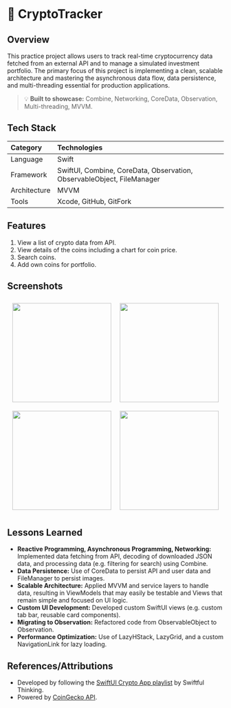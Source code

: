 # 📱 CryptoTracker

## Overview
This practice project allows users to track real-time cryptocurrency data fetched from an external API and to manage a simulated investment portfolio. The primary focus of this project is implementing a clean, scalable architecture and mastering the asynchronous data flow, data persistence, and multi-threading essential for production applications.

> 💡 **Built to showcase:** Combine, Networking, CoreData, Observation, Multi-threading, MVVM.

## Tech Stack

| Category | Technologies |
|:---|:---|
| Language | Swift |
| Framework | SwiftUI, Combine, CoreData, Observation, ObservableObject, FileManager |
| Architecture | MVVM |
| Tools | Xcode, GitHub, GitFork |

## Features

1. View a list of crypto data from API.
2. View details of the coins including a chart for coin price.
3. Search coins.
4. Add own coins for portfolio.

## Screenshots

<div align="left" style="display: flex; flex-wrap: wrap; justify-content: center;">
  <img src="https://github.com/user-attachments/assets/f7a839b5-5463-42b4-a015-6b775b93651f" width="230" style="margin: 10px;" />
  <img src="https://github.com/user-attachments/assets/4cff5a51-5cbb-492f-b592-f23844fa30df" width="230" style="margin: 10px;" />
  <img src="https://github.com/user-attachments/assets/cfc9ea14-83d3-471b-8217-19c0badf65b0" width="230" style="margin: 10px;" />
  <img src="https://github.com/user-attachments/assets/2249bdec-7812-4475-b163-fb1741e4ce9d" width="230" style="margin: 10px;" />
</div>

## Lessons Learned

* **Reactive Programming, Asynchronous Programming, Networking:** Implemented data fetching from API, decoding of downloaded JSON data, and processing data (e.g. filtering for search) using Combine.
* **Data Persistence:** Use of CoreData to persist API and user data and FileManager to persist images.
* **Scalable Architecture:** Applied MVVM and service layers to handle data, resulting in ViewModels that may easily be testable and Views that remain simple and focused on UI logic.
* **Custom UI Development:** Developed custom SwiftUI views (e.g. custom tab bar, reusable card components).
* **Migrating to Observation:** Refactored code from ObservableObject to Observation.
* **Performance Optimization:** Use of LazyHStack, LazyGrid, and a custom NavigationLink for lazy loading.

## References/Attributions
* Developed by following the [SwiftUI Crypto App playlist](https://www.youtube.com/playlist?list=PLwvDm4Vfkdphbc3bgy_LpLRQ9DDfFGcFu) by Swiftful Thinking.
* Powered by [CoinGecko API](https://www.coingecko.com/en/api/).
